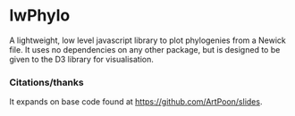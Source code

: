 # lwPhylo

A lightweight, low level javascript library to plot phylogenies from a Newick file. It uses no dependencies on any other package, but is designed to be given to the D3 library for visualisation.


### Citations/thanks

It expands on base code found at https://github.com/ArtPoon/slides.
